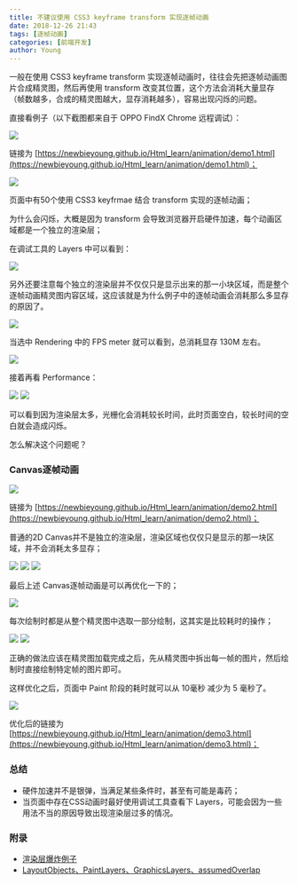 ```yaml
---
title: 不建议使用 CSS3 keyframe transform 实现逐帧动画
date: 2018-12-26 21:43
tags: [逐帧动画]
categories: [前端开发]
author: Young
---
```


一般在使用 CSS3 keyframe transform 实现逐帧动画时，往往会先把逐帧动画图片合成精灵图，然后再使用 transform 改变其位置，这个方法会消耗大量显存（帧数越多，合成的精灵图越大，显存消耗越多），容易出现闪烁的问题。

直接看例子（以下截图都来自于 OPPO FindX Chrome 远程调试）：

<img src="https://newbieyoung.github.io/images/css-frame-animation-0.gif">

链接为 [https://newbieyoung.github.io/Html_learn/animation/demo1.html](https://newbieyoung.github.io/Html_learn/animation/demo1.html)；

<!--more-->

<img src="https://newbieyoung.github.io/images/css-frame-animation-1.jpg">

页面中有50个使用 CSS3 keyfrmae 结合 transform 实现的逐帧动画；

为什么会闪烁，大概是因为 transform 会导致浏览器开启硬件加速，每个动画区域都是一个独立的渲染层；

在调试工具的 Layers 中可以看到：

<img src="https://newbieyoung.github.io/images/css-frame-animation-3.jpg">

另外还要注意每个独立的渲染层并不仅仅只是显示出来的那一小块区域，而是整个逐帧动画精灵图内容区域，这应该就是为什么例子中的逐帧动画会消耗那么多显存的原因了。

<img src="https://newbieyoung.github.io/images/css-frame-animation-2.jpg">

当选中 Rendering 中的 FPS meter 就可以看到，总消耗显存 130M 左右。

<img src="https://newbieyoung.github.io/images/css-frame-animation-4.jpg">

接着再看 Performance：

<img src="https://newbieyoung.github.io/images/css-frame-animation-5.jpg">
<img src="https://newbieyoung.github.io/images/css-frame-animation-6.jpg">

可以看到因为渲染层太多，光栅化会消耗较长时间，此时页面空白，较长时间的空白就会造成闪烁。

怎么解决这个问题呢？

### Canvas逐帧动画

<img src="https://newbieyoung.github.io/images/css-frame-animation-7.gif">

链接为 [https://newbieyoung.github.io/Html_learn/animation/demo2.html](https://newbieyoung.github.io/Html_learn/animation/demo2.html)；

普通的2D Canvas并不是独立的渲染层，渲染区域也仅仅只是显示的那一块区域，并不会消耗太多显存；

<img src="https://newbieyoung.github.io/images/css-frame-animation-8.jpg">

<img src="https://newbieyoung.github.io/images/css-frame-animation-9.jpg">

<img src="https://newbieyoung.github.io/images/css-frame-animation-10.jpg">

最后上述 Canvas逐帧动画是可以再优化一下的；

<img src="https://newbieyoung.github.io/images/css-frame-animation-11.jpg">

每次绘制时都是从整个精灵图中选取一部分绘制，这其实是比较耗时的操作；

<img src="https://newbieyoung.github.io/images/css-frame-animation-12.jpg">
<img src="https://newbieyoung.github.io/images/css-frame-animation-13.jpg">

正确的做法应该在精灵图加载完成之后，先从精灵图中拆出每一帧的图片，然后绘制时直接绘制特定帧的图片即可。

这样优化之后，页面中 Paint 阶段的耗时就可以从 10毫秒 减少为 5 毫秒了。

<img src="https://newbieyoung.github.io/images/css-frame-animation-14.jpg">

优化后的链接为 [https://newbieyoung.github.io/Html_learn/animation/demo3.html](https://newbieyoung.github.io/Html_learn/animation/demo3.html)；

### 总结

- 硬件加速并不是银弹，当满足某些条件时，甚至有可能是毒药；
- 当页面中存在CSS动画时最好使用调试工具查看下 Layers，可能会因为一些用法不当的原因导致出现渲染层过多的情况。

### 附录

- [渲染层爆炸例子](http://taobaofed.github.io/demo/performance-composite-demo/memory/layer-explode.html)
- [LayoutObjects、PaintLayers、GraphicsLayers、assumedOverlap](http://taobaofed.org/blog/2016/04/25/performance-composite/)







